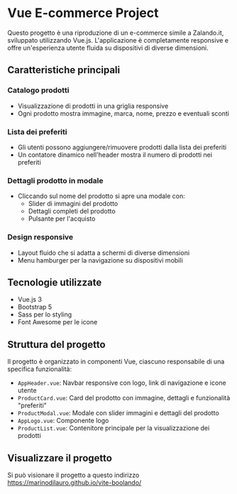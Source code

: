 # Vue E-commerce Project

Questo progetto è una riproduzione di un e-commerce simile a Zalando.it, sviluppato utilizzando Vue.js. L'applicazione è completamente responsive e offre un'esperienza utente fluida su dispositivi di diverse dimensioni.

## Caratteristiche principali

### Catalogo prodotti
- Visualizzazione di prodotti in una griglia responsive
- Ogni prodotto mostra immagine, marca, nome, prezzo e eventuali sconti

### Lista dei preferiti
- Gli utenti possono aggiungere/rimuovere prodotti dalla lista dei preferiti
- Un contatore dinamico nell'header mostra il numero di prodotti nei preferiti

### Dettagli prodotto in modale
- Cliccando sul nome del prodotto si apre una modale con:
  - Slider di immagini del prodotto
  - Dettagli completi del prodotto
  - Pulsante per l'acquisto

### Design responsive
- Layout fluido che si adatta a schermi di diverse dimensioni
- Menu hamburger per la navigazione su dispositivi mobili

## Tecnologie utilizzate

- Vue.js 3
- Bootstrap 5
- Sass per lo styling
- Font Awesome per le icone

## Struttura del progetto

Il progetto è organizzato in componenti Vue, ciascuno responsabile di una specifica funzionalità:

- `AppHeader.vue`: Navbar responsive con logo, link di navigazione e icone utente
- `ProductCard.vue`: Card del prodotto con immagine, dettagli e funzionalità "preferiti"
- `ProductModal.vue`: Modale con slider immagini e dettagli del prodotto
- `AppLogo.vue`: Componente logo
- `ProductList.vue`: Contenitore principale per la visualizzazione dei prodotti

## Visualizzare il progetto

Si può visionare il progetto a questo indirizzo https://marinodilauro.github.io/vite-boolando/